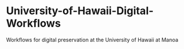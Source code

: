 # University-of-Hawaii-Digital-Workflows
Workflows for digital preservation at the University of Hawaii at Manoa
